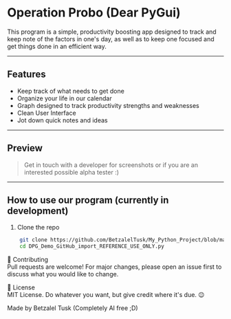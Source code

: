 # Operation Probo (Dear PyGui)

This program is a simple, productivity boosting app designed to track and keep note of the factors in one's day, as well as to keep one focused and get things done in an efficient way.

___

## Features

- Keep track of what needs to get done
- Organize your life in our calendar
- Graph designed to track productivity strengths and weaknesses
- Clean User Interface
- Jot down quick notes and ideas

---

## Preview

> Get in touch with a developer for screenshots or if you are an interested possible alpha tester :)

---

## How to use our program (currently in development)

1. Clone the repo
``` bash
	git clone https://github.com/BetzalelTusk/My_Python_Project/blob/main/DPG_Demo_GitHub_Import_REFERENCE_USE_ONLY.py 
	cd DPG_Demo_GitHub_import_REFERENCE_USE_ONLY.py
```

🤝 Contributing  
Pull requests are welcome! For major changes, please open an issue first to discuss what you would like to change.

📜 License  
MIT License. Do whatever you want, but give credit where it's due. 😉

Made by Betzalel Tusk (Completely AI free ;D)
